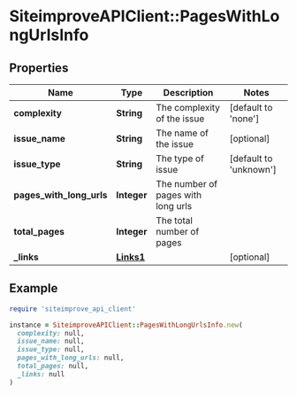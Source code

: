 # SiteimproveAPIClient::PagesWithLongUrlsInfo

## Properties

| Name | Type | Description | Notes |
| ---- | ---- | ----------- | ----- |
| **complexity** | **String** | The complexity of the issue | [default to &#39;none&#39;] |
| **issue_name** | **String** | The name of the issue | [optional] |
| **issue_type** | **String** | The type of issue | [default to &#39;unknown&#39;] |
| **pages_with_long_urls** | **Integer** | The number of pages with long urls |  |
| **total_pages** | **Integer** | The total number of pages |  |
| **_links** | [**Links1**](Links1.md) |  | [optional] |

## Example

```ruby
require 'siteimprove_api_client'

instance = SiteimproveAPIClient::PagesWithLongUrlsInfo.new(
  complexity: null,
  issue_name: null,
  issue_type: null,
  pages_with_long_urls: null,
  total_pages: null,
  _links: null
)
```

